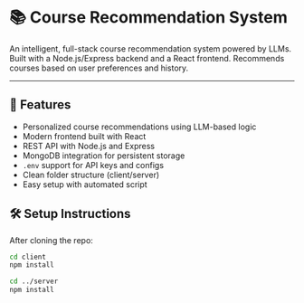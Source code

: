 # 📚 Course Recommendation System

An intelligent, full-stack course recommendation system powered by LLMs. Built with a Node.js/Express backend and a React frontend. Recommends courses based on user preferences and history.

---

## 🚀 Features

- Personalized course recommendations using LLM-based logic
- Modern frontend built with React
- REST API with Node.js and Express
- MongoDB integration for persistent storage
- `.env` support for API keys and configs
- Clean folder structure (client/server)
- Easy setup with automated script


## 🛠 Setup Instructions

After cloning the repo:

```bash
cd client
npm install

cd ../server
npm install

